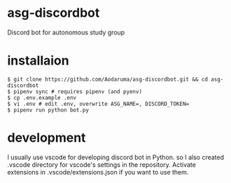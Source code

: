 # asg-discordbot

Discord bot for autonomous study group

# installaion

```
$ git clone https://github.com/Aodaruma/asg-discordbot.git && cd asg-discordbot
$ pipenv sync # requires pipenv (and pyenv)
$ cp .env.example .env
$ vi .env # edit .env, overwrite ASG_NAME=, DISCORD_TOKEN=
$ pipenv run python bot.py
```

# development

I usually use vscode for developing discord bot in Python. so I also created .vscode directory for vscode's settings in the repository.
Activate extensions in .vscode/extensions.json if you want to use them.
